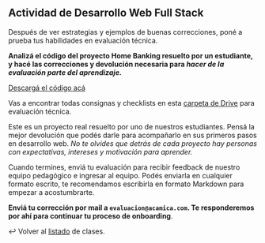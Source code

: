## Actividad de Desarrollo Web Full Stack

Después de ver estrategias y ejemplos de buenas correcciones, poné a prueba tus habilidades en evaluación técnica.

**Analizá el código del proyecto Home Banking resuelto por un estudiante, y hacé las correcciones y devolución necesaria para _hacer de la evaluación parte del aprendizaje._**

[Descargá el código acá][1]

Vas a encontrar todas consignas y checklists en esta [carpeta de Drive][2] para evaluación técnica.

Este es un proyecto real resuelto por uno de nuestros estudiantes. Pensá la mejor devolución que podés darle para acompañarlo en sus primeros pasos en desarrollo web. _No te olvides que detrás de cada proyecto hay personas con expectativas, intereses y motivación para aprender._

Cuando termines, enviá tu evaluación para recibir feedback de nuestro equipo pedagógico e ingresar al equipo. Podés enviarla en cualquier formato escrito, te recomendamos escribirla en formato Markdown para empezar a acostumbrarte. 

**Enviá tu corrección por mail a `evaluacion@acamica.com`. Te responderemos por ahí para continuar tu proceso de onboarding**.

:leftwards_arrow_with_hook: Volver al [listado][3] de clases.

[1]: https://s3.amazonaws.com/resources.acamica.com/contenidos/Actividad-Homebanking.zip
[2]: https://drive.google.com/drive/u/0/folders/1tLWCNGfM7_XPjU3E9G_5D0CpQ5WsQc08
[3]: https://github.com/acamica/formacion-evaluadores-tecnicos/blob/master/README.md
